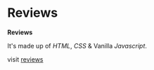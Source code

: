 # Reviews

**Reviews**

It's made up of _HTML_, _CSS_ & Vanilla _Javascript_.

visit [reviews](https://vanilla-js-reviews.netlify.app/)
